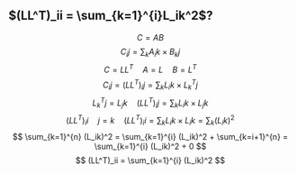 ## $(LL^T)_ii = \sum_{k=1}^{i}L_ik^2$?
$$
C = AB
$$
$$
C_ij = \sum_k A_ik \times B_kj
$$
$$
C = LL^T \quad A = L \quad B = L^T
$$
$$
C_ij = (LL^T)_ij = \sum_k L_ik \times L^T_kj
$$
$$
L^T_kj = L_jk \quad (LL^T)_ij = \sum_k L_ik \times L_jk
$$
$$
(LL^T)_ii \quad j = k \quad (LL^T)_ii = \sum_k L_ik \times L_ik = \sum_k (L_ik)^2
$$
$$ 
\sum_{k=1}^{n} (L_ik)^2 = \sum_{k=1}^{i} (L_ik)^2 + \sum_{k=i+1}^{n} = \sum_{k=1}^{i} (L_ik)^2 + 0
$$
$$
(LL^T)_ii = \sum_{k=1}^{i} (L_ik)^2
$$